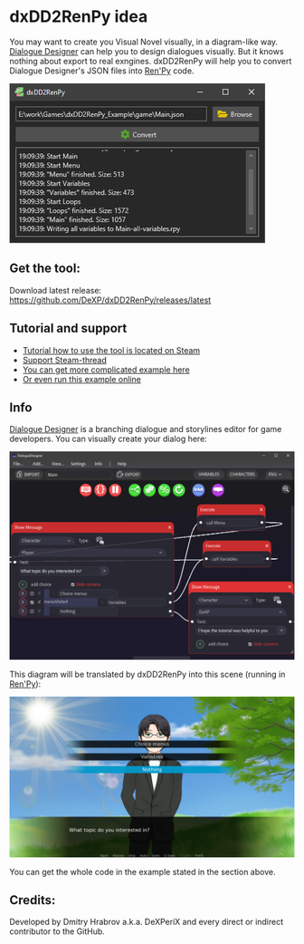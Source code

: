 # dxDD2RenPy idea
You may want to create you Visual Novel visually, in a diagram-like way. [Dialogue Designer](https://store.steampowered.com/app/1273620/Dialogue_Designer/) can help you to design dialogues visually. But it knows nothing about export to real exngines. dxDD2RenPy will help you to convert Dialogue Designer's JSON files into [Ren'Py](https://www.renpy.org/) code.

![dxDD2RenPy screenshot](https://raw.githubusercontent.com/DeXP/dxDD2RenPy/master/info/screenshot.png)

## Get the tool:
Download latest release: 
<https://github.com/DeXP/dxDD2RenPy/releases/latest>

## Tutorial and support
* [Tutorial how to use the tool is located on Steam](https://steamcommunity.com/sharedfiles/filedetails/?id=2074605023)
* [Support Steam-thread](https://steamcommunity.com/app/1273620/discussions/0/2262439317604694498/)
* [You can get more complicated example here](https://github.com/DeXP/dxDD2RenPy_Example)
* [Or even run this example online](https://dexp.github.io/dxDD2RenPy_Example)

## Info

[Dialogue Designer](https://store.steampowered.com/app/1273620/Dialogue_Designer/) is a branching dialogue and storylines editor for game developers. You can visually create your dialog here:

![Dialogue Designer condition](https://raw.githubusercontent.com/DeXP/dxDD2RenPy/master/info/dd-if-menu.png)

This diagram will be translated by dxDD2RenPy into this scene (running in [Ren'Py](https://www.renpy.org/)):

![dxDD2RenPy Example condition](https://raw.githubusercontent.com/DeXP/dxDD2RenPy/master/info/dxDD2RenPy_Example_screenshot0001.jpg)

You can get the whole code in the example stated in the section above.

## Credits:
Developed by Dmitry Hrabrov a.k.a. DeXPeriX and every direct or indirect contributor to the GitHub.